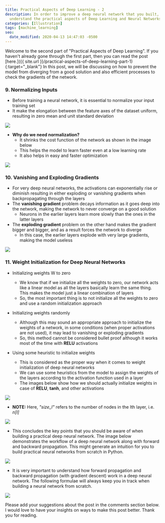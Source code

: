 ```yaml
---
title: Practical Aspects of Deep Learning - 2
description: In order to improve a deep neural network that you built, you need to
  understand the practical aspects of Deep Learning and Neural Networks.
categories: [Illustration]
tags: [machine_learning]
seo:
  date_modified: 2020-04-13 14:47:03 -0500
---
```


Welcome to the second part of "Practical Aspects of Deep Learning". If you haven't already gone through the first part,
then you can read the post [here.]({{ site.url }}/practical-aspects-of-deep-learning-part-1){:target="_blank"} In this
post, we will be discussing on how to prevent the model from diverging from a good solution and also efficient
processes to check the gradients of the network.


### 9. Normalizing Inputs

- Before training a neural network, it is essential to normalize your input training set
- It make the elongation between the feature axes of the dataset uniform, resulting in zero mean and unit standard deviation

![](https://i.ibb.co/0qQt5jH/Screenshot-from-2019-05-24-09-40-00.png)

- **Why do we need normalization?**
    - It shrinks the cost function of the network as shown in the image below
    - This helps the model to learn faster even at a low learning rate
    - It also helps in easy and faster optimization

![](https://i.ibb.co/TqqDZxR/Screenshot-from-2019-05-24-09-43-38.png)

### 10. Vanishing and Exploding Gradients

- For very deep neural networks, the activations can exponentially rise or diminish resulting in either exploding or vanishing gradients when backpropagating through the layers
- The **vanishing gradient** problem decays information as it goes deep into the network, making the network to never converge on a good solution
    - Neurons in the earlier layers learn more slowly than the ones in the latter layers
- The **exploding gradient** problem on the other hand makes the gradient bigger and bigger, and as a result forces the network to diverge
    - In this case, the earlier layers explode with very large gradients, making the model useless

![](https://i.ibb.co/MNqQW13/Screenshot-from-2019-05-24-09-59-36.png)

### 11. Weight Initialization for Deep Neural Networks

- Initializing weights W to zero
    - We know that if we initialize all the weights to zero, our network acts like a linear model as all the layers basically learn the same thing. This makes the model just a linear combination of layers
    - So, the most important thing is to not initialize all the weights to zero and use a random initialization approach

- Initializing weights randomly
    - Although this may sound an appropriate approach to initialize the weights of a network, in some conditions (when proper activations are not used), it may lead to vanishing or exploding gradients
    - So, this method cannot be considered bullet proof although it works most of the time with **RELU** activations

- Using some heuristic to initialize weights
    - This is considered as the proper way when it comes to weight initialization of deep neural networks
    - We can use some heuristics from the model to assign the weights of the layers according to the activation function used in a layer
    - The images below show how we should actually initialize weights in case of **RELU**, **tanh**, and other activations

![](https://i.ibb.co/nCsYSMB/Screenshot-from-2019-05-25-09-07-09.png)


- **NOTE:** Here, *"size_l"* refers to the number of nodes in the lth layer, i.e. *n[l]*

![](https://i.ibb.co/TRj2GyG/Screenshot-from-2019-05-25-09-25-36.png)



- This concludes the key points that you should be aware of when building a practical deep neural network. The image below demonstrates the workflow of a deep neural network along with forward and backward propagation. This might generate an intuition for you to build practical neural networks from scratch in Python.

![](https://i.ibb.co/Qdy8W0D/Screenshot-from-2019-05-07-20-19-13.png)

- It is very important to understand how forward propagation and backward propagation (with gradient descent) work in a deep neural network. The following formulae will always keep you in track when building a neural network from scratch.

![](https://i.ibb.co/85rXKYB/Screenshot-from-2019-05-06-20-41-00.png)


Please add your suggestions about the post in the comments section below. I would love to have your insights on
ways to make this post better. Thank you for reading.



